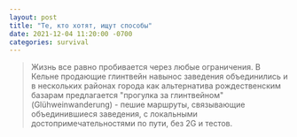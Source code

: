 ```yaml
---
layout: post
title: "Те, кто хотят, ищут способы"
date: 2021-12-04 11:20:00 -0700
categories: survival
---
```


> Жизнь все равно пробивается через любые ограничения. В Кельне продающие глинтвейн навынос заведения объединились и в нескольких районах города как альтернатива рождественским базарам предлагается "прогулка за глинтвейном" (Glühweinwanderung) - пешие маршруты, связывающие объединившиеся заведения, с локальными достопримечательностями по пути, без 2G и тестов.

